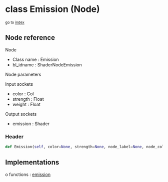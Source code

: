# class Emission (Node)

<sub>go to [index](/docs/index.md)</sub>

## Node reference

Node
 - Class name : Emission
 - bl_idname : ShaderNodeEmission

Node parameters

Input sockets
 - color : Col
 - strength : Float
 - weight : Float

Output sockets
 - emission : Shader

### Header

``` python
def Emission(self, color=None, strength=None, node_label=None, node_color=None):
```

## Implementations

o functions : [emission](/docs/Shader_classes/GLOBAL.md#emission)

